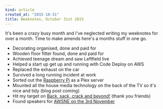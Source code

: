 ```yaml
---
kind: article
created_at: "2015-10-31"
title: Weeknotes, October 31st 2015
---
```


It's been a crazy busy month and I've neglected writing my weeknotes for over a month.  Time to make amends here's a months stuff in one go.

* Decorating organised, done and paid for
* Wooden floor fitter found, done and paid for
* Achieved teenage dream and saw Leftfield live
* Helped a start up get up and running with Code Deploy on AWS
* Replaced the exhaust on the car
* Survived a long running incident at work
* Sorted out the [Raspberry Pi](http://amzn.to/1N1AIXv) as a Plex server
* Mounted all the house media technology on the back of the TV so it's nice and tidy (blog post coming)
* Hit my target on [Back, sack, crack and beyond!](https://www.justgiving.com/back-sack-crack-plus) (thank you friends)
* Found speakers for [AWSNE on the 3rd November](http://www.meetup.com/Amazon-Web-Services-North-East/events/222342644/)